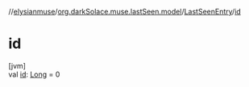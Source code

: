 //[elysianmuse](../../../index.md)/[org.darkSolace.muse.lastSeen.model](../index.md)/[LastSeenEntry](index.md)/[id](id.md)

# id

[jvm]\
val [id](id.md): [Long](https://kotlinlang.org/api/latest/jvm/stdlib/kotlin/-long/index.html) = 0
